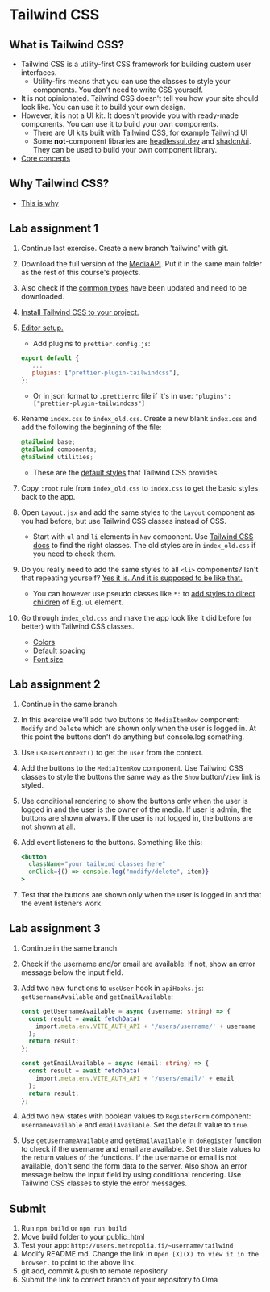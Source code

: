 # Tailwind CSS

## What is Tailwind CSS?

- Tailwind CSS is a utility-first CSS framework for building custom user interfaces.
  - Utility-firs means that you can use the classes to style your components. You don't need to write CSS yourself.
- It is not opinionated. Tailwind CSS doesn't tell you how your site should look like. You can use it to build your own
  design.
- However, it is not a UI kit. It doesn't provide you with ready-made components. You can use it to build your own
  components.
  - There are UI kits built with Tailwind CSS, for example [Tailwind UI](https://tailwindui.com/)
  - Some **not**-component libraries are [headlessui.dev](https://headlessui.dev/)
    and [shadcn/ui](https://ui.shadcn.com/). They can be used to build your own component library.
- [Core concepts](https://tailwindcss.com/docs/utility-first)

## Why Tailwind CSS?

- [This is why](https://www.youtube.com/watch?v=t-eR4hA7obg)

## Lab assignment 1

1. Continue last exercise. Create a new branch 'tailwind' with git.
2. Download the full version of the [MediaAPI](https://github.com/ilkkamtk/hybrid-media-api). Put it in the same main folder as the rest of this course's projects.
3. Also check if the [common types](https://github.com/ilkkamtk/hybrid-types) have been updated and need to be downloaded.
4. [Install Tailwind CSS to your project.](https://tailwindcss.com/docs/guides/vite#react)
5. [Editor setup.](https://tailwindcss.com/docs/editor-setup)
   - Add plugins to `prettier.config.js`:

   ```js
   export default {
      ...
      plugins: ["prettier-plugin-tailwindcss"],
   };
   ```

   - Or in json format to `.prettierrc` file if it's in use: `"plugins": ["prettier-plugin-tailwindcss"]`

6. Rename `index.css` to `index_old.css`. Create a new blank `index.css` and add the following the beginning of the
   file:

   ```css
   @tailwind base;
   @tailwind components;
   @tailwind utilities;
   ```

   - These are the [default styles](https://tailwindcss.com/docs/preflight) that Tailwind CSS provides.
7. Copy `:root` rule from `index_old.css` to `index.css` to get the basic styles back to the app.
8. Open `Layout.jsx` and add the same styles to the `Layout` component as you had before, but use Tailwind CSS classes
   instead of CSS.
   - Start with `ul` and `li` elements in `Nav` component. Use [Tailwind CSS docs](https://tailwindcss.com/docs) to
     find the right classes. The old styles are in `index_old.css` if you need to check them.
9. Do you really need to add the same styles to all `<li>` components? Isn't that repeating
   yourself? [Yes it is. And it is supposed to be like that.](https://tailwindcss.com/docs/reusing-styles#/dashboard)
   - You can however use pseudo classes like `*:`
     to [add styles to direct children](https://tailwindcss.com/docs/hover-focus-and-other-states#styling-direct-children)
     of E.g. `ul` element.
10. Go through `index_old.css` and make the app look like it did before (or better) with Tailwind CSS classes.
    - [Colors](https://tailwindcolor.com/)
    - [Default spacing](https://tailwindcss.com/docs/customizing-spacing#default-spacing-scale)
    - [Font size](https://tailwindcss.com/docs/font-size)

## Lab assignment 2

1. Continue in the same branch.
2. In this exercise we'll add two buttons to `MediaItemRow` component: `Modify` and `Delete` which are shown only when the user is logged in. At this point the buttons don't do anything but console.log something.
3. Use `useUserContext()` to get the `user` from the context.
4. Add the buttons to the `MediaItemRow` component. Use Tailwind CSS classes to style the buttons the same way as the `Show` button/`View` link is styled.
5. Use conditional rendering to show the buttons only when the user is logged in and the user is the owner of the media. If user is admin, the buttons are shown always. If the user is not logged in, the buttons are not shown at all.
6. Add event listeners to the buttons. Something like this:

   ```jsx
   <button
     className="your tailwind classes here"
     onClick={() => console.log("modify/delete", item)}
   >
   ```

7. Test that the buttons are shown only when the user is logged in and that the event listeners work.

## Lab assignment 3

1. Continue in the same branch.
2. Check if the username and/or email are available. If not, show an error message below the input field.
3. Add two new functions to `useUser` hook in `apiHooks.js`: `getUsernameAvailable` and `getEmailAvailable`:

   ```ts
   const getUsernameAvailable = async (username: string) => {
     const result = await fetchData(
       import.meta.env.VITE_AUTH_API + '/users/username/' + username
     );
     return result;
   };

   const getEmailAvailable = async (email: string) => {
     const result = await fetchData(
       import.meta.env.VITE_AUTH_API + '/users/email/' + email
     );
     return result;
   };
   ```

4. Add two new states with boolean values to `RegisterForm` component: `usernameAvailable` and `emailAvailable`. Set the default value to `true`.
5. Use `getUsernameAvailable` and `getEmailAvailable` in `doRegister` function to check if the username and email are available. Set the state values to the return values of the functions. If the username or email is not available, don't send the form data to the server. Also show an error message below the input field by using conditional rendering. Use Tailwind CSS classes to style the error messages.

## Submit

1. Run `npm build` or `npm run build`
2. Move build folder to your public_html
3. Test your app: `http://users.metropolia.fi/~username/tailwind`
4. Modify README.md. Change the link in `Open [X](X) to view it in the browser.` to point to the above link.
5. git add, commit & push to remote repository
6. Submit the link to correct branch of your repository to Oma

